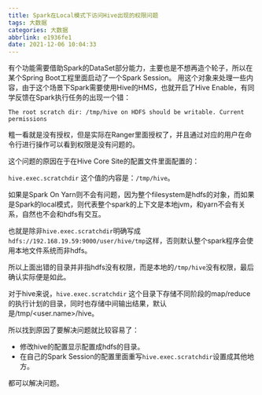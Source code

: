 ```yaml
---
title: Spark在Local模式下访问Hive出现的权限问题
tags: 大数据
categories: 大数据
abbrlink: e1936fe1
date: 2021-12-06 10:04:33
---
```


有个功能需要借助Spark的DataSet部分能力，主要也是不想再造个轮子，所以在某个Spring Boot工程里面启动了一个Spark Session。
用这个对象来处理一些内容，由于这个场景下Spark需要使用Hive的HMS，也就开启了Hive Enable，有同学反馈在Spark执行任务的出现一个错：

```
The root scratch dir: /tmp/hive on HDFS should be writable. Current permissions
```

粗一看就是没有授权，但是实际在Ranger里面授权了，并且通过对应的用户在命令行进行操作可以看到权限是没有问题的。

这个问题的原因在于在Hive Core Site的配置文件里面配置的：

`hive.exec.scratchdir` 这个值的内容是：`/tmp/hive`。

如果是Spark On Yarn则不会有问题，因为整个filesystem是hdfs的对象，而如果是Spark的local模式，则代表整个spark的上下文是本地jvm，和yarn不会有关系，自然也不会和hdfs有交互。

也就是除非`hive.exec.scratchdir`明确写成`hdfs://192.168.19.59:9000/user/hive/tmp`这样，否则默认整个spark程序会使用本地文件系统而非hdfs。

所以上面出错的目录并非指hdfs没有权限，而是本地的`/tmp/hive`没有权限，最后确认实际便是如此。

对于hive来说，`hive.exec.scratchdir` 这个目录下存储不同阶段的map/reduce的执行计划的目录，同时也存储中间输出结果，默认是/tmp/<user.name>/hive。

所以找到原因了要解决问题就比较容易了：
* 修改hive的配置显示配置成hdfs的目录。
* 在自己的Spark Session的配置里面重写`hive.exec.scratchdir`设置成其他地方。

都可以解决问题。
